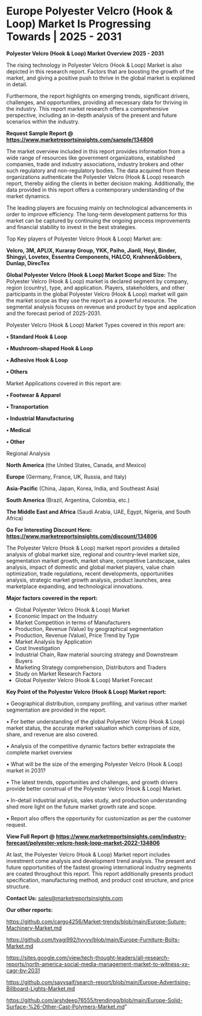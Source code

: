 # Europe Polyester Velcro (Hook & Loop) Market Is Progressing Towards | 2025 - 2031

<Strong> Polyester Velcro (Hook & Loop) Market Overview 2025 - 2031</strong>

The rising technology in Polyester Velcro (Hook & Loop) Market is also depicted in this research report. Factors that are boosting the growth of the market, and giving a positive push to thrive in the global market is explained in detail.

Furthermore, the report highlights on emerging trends, significant drivers, challenges, and opportunities, providing all necessary data for thriving in the industry. This report market research offers a comprehensive perspective, including an in-depth analysis of the present and future scenarios within the industry.

<strong>Request Sample Report @ <a href=https://www.marketreportsinsights.com/sample/134806>https://www.marketreportsinsights.com/sample/134806</a></strong>

The market overview included in this report provides information from a wide range of resources like government organizations, established companies, trade and industry associations, industry brokers and other such regulatory and non-regulatory bodies. The data acquired from these organizations authenticate the Polyester Velcro (Hook & Loop) research report, thereby aiding the clients in better decision making. Additionally, the data provided in this report offers a contemporary understanding of the market dynamics.

The leading players are focusing mainly on technological advancements in order to improve efficiency. The long-term development patterns for this market can be captured by continuing the ongoing process improvements and financial stability to invest in the best strategies.

Top Key players of Polyester Velcro (Hook & Loop) Market are:

<strong>Velcro, 3M, APLIX, Kuraray Group, YKK, Paiho, Jianli, Heyi, Binder, Shingyi, Lovetex, Essentra Components, HALCO, Krahnen&Gobbers, Dunlap, DirecTex</strong>

<strong><b>Global Polyester Velcro (Hook & Loop) Market Scope and Size:</b></strong>
The Polyester Velcro (Hook & Loop) market is declared segment by company, region (country), type, and application. Players, stakeholders, and other participants in the global Polyester Velcro (Hook & Loop) market will gain the market scope as they use the report as a powerful resource. The segmental analysis focuses on revenue and product by type and application and the forecast period of 2025-2031.

Polyester Velcro (Hook & Loop) Market Types covered in this report are:

<strong>• Standard Hook & Loop

• Mushroom-shaped Hook & Loop

• Adhesive Hook & Loop

• Others</strong>

Market Applications covered in this report are:

<strong>• Footwear & Apparel

• Transportation

• Industrial Manufacturing

• Medical

• Other</strong> 

Regional Analysis

<strong>North America</strong> (the United States, Canada, and Mexico)

<strong>Europe</strong> (Germany, France, UK, Russia, and Italy)

<strong>Asia-Pacific</strong> (China, Japan, Korea, India, and Southeast Asia)

<strong>South America</strong> (Brazil, Argentina, Colombia, etc.)

<strong>The Middle East and Africa</strong> (Saudi Arabia, UAE, Egypt, Nigeria, and South Africa)

<strong>Go For Interesting Discount Here: <a href=https://www.marketreportsinsights.com/discount/134806>https://www.marketreportsinsights.com/discount/134806</a></strong>

The Polyester Velcro (Hook & Loop) market report provides a detailed analysis of global market size, regional and country-level market size, segmentation market growth, market share, competitive Landscape, sales analysis, impact of domestic and global market players, value chain optimization, trade regulations, recent developments, opportunities analysis, strategic market growth analysis, product launches, area marketplace expanding, and technological innovations.

<strong><b>Major factors covered in the report:</b></strong>
<ul>
  <li>Global Polyester Velcro (Hook & Loop) Market </li>
  <li>Economic Impact on the Industry</li>
  <li>Market Competition in terms of Manufacturers</li>
  <li>Production, Revenue (Value) by geographical segmentation</li>
  <li>Production, Revenue (Value), Price Trend by Type</li>
  <li>Market Analysis by Application</li>
  <li>Cost Investigation</li>
  <li>Industrial Chain, Raw material sourcing strategy and Downstream Buyers</li>
  <li>Marketing Strategy comprehension, Distributors and Traders</li>
  <li>Study on Market Research Factors</li>
  <li>Global Polyester Velcro (Hook & Loop) Market Forecast</li>
</ul>

<strong><b>Key Point of the Polyester Velcro (Hook & Loop) Market report:</b></strong>

• Geographical distribution, company profiling, and various other market segmentation are provided in the report.

• For better understanding of the global Polyester Velcro (Hook & Loop) market status, the accurate market valuation which comprises of size, share, and revenue are also covered.

• Analysis of the competitive dynamic factors better extrapolate the complete market overview

• What will be the size of the emerging Polyester Velcro (Hook & Loop) market in 2031?

• The latest trends, opportunities and challenges, and growth drivers provide better construal of the Polyester Velcro (Hook & Loop) Market.

• In-detail industrial analysis, sales study, and production understanding shed more light on the future market growth rate and scope.

• Report also offers the opportunity for customization as per the customer request.

<strong><b>View Full Report @ <a href=https://www.marketreportsinsights.com/industry-forecast/polyester-velcro-hook-loop-market-2022-134806>https://www.marketreportsinsights.com/industry-forecast/polyester-velcro-hook-loop-market-2022-134806</a></b></strong>


At last, the Polyester Velcro (Hook & Loop) Market report includes investment come analysis and development trend analysis. The present and future opportunities of the fastest growing international industry segments are coated throughout this report. This report additionally presents product specification, manufacturing method, and product cost structure, and price structure.

<strong>Contact Us:</strong>
sales@marketreportsinsights.com

<strong>Our other reports:</strong>

<a href=https://github.com/cargo4256/Market-trends/blob/main/Europe-Suture-Machinery-Market.md>https://github.com/cargo4256/Market-trends/blob/main/Europe-Suture-Machinery-Market.md</a>

<a href=https://github.com/tyagi992/tyyyy/blob/main/Europe-Furniture-Bolts-Market.md>https://github.com/tyagi992/tyyyy/blob/main/Europe-Furniture-Bolts-Market.md</a>

<a href=https://sites.google.com/view/tech-thought-leaders/all-research-reports/north-america-social-media-management-market-to-witness-xx-cagr-by-2031>https://sites.google.com/view/tech-thought-leaders/all-research-reports/north-america-social-media-management-market-to-witness-xx-cagr-by-2031</a>

<a href=https://github.com/sayysaif/search-report/blob/main/Europe-Advertising-Billboard-Lights-Market.md>https://github.com/sayysaif/search-report/blob/main/Europe-Advertising-Billboard-Lights-Market.md</a>

<a href=https://github.com/arshdeep76555/trendingg/blob/main/Europe-Solid-Surface-%26-Other-Cast-Polymers-Market.md>https://github.com/arshdeep76555/trendingg/blob/main/Europe-Solid-Surface-%26-Other-Cast-Polymers-Market.md</a>"
